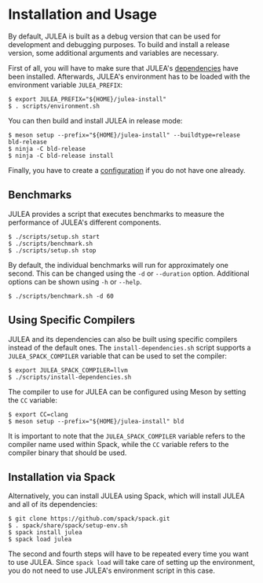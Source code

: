 # Installation and Usage

By default, JULEA is built as a debug version that can be used for development and debugging purposes.
To build and install a release version, some additional arguments and variables are necessary.

First of all, you will have to make sure that JULEA's [dependencies](dependencies.md) have been installed.
Afterwards, JULEA's environment has to be loaded with the environment variable `JULEA_PREFIX`:

```console
$ export JULEA_PREFIX="${HOME}/julea-install"
$ . scripts/environment.sh
```

You can then build and install JULEA in release mode:

```console
$ meson setup --prefix="${HOME}/julea-install" --buildtype=release bld-release
$ ninja -C bld-release
$ ninja -C bld-release install
```

Finally, you have to create a [configuration](configuration.md) if you do not have one already.

## Benchmarks

JULEA provides a script that executes benchmarks to measure the performance of JULEA's different components.

```console
$ ./scripts/setup.sh start
$ ./scripts/benchmark.sh
$ ./scripts/setup.sh stop
```

By default, the individual benchmarks will run for approximately one second.
This can be changed using the `-d` or `--duration` option.
Additional options can be shown using `-h` or `--help`.

```console
$ ./scripts/benchmark.sh -d 60
```

## Using Specific Compilers

JULEA and its dependencies can also be built using specific compilers instead of the default ones.
The `install-dependencies.sh` script supports a `JULEA_SPACK_COMPILER` variable that can be used to set the compiler:

```console
$ export JULEA_SPACK_COMPILER=llvm
$ ./scripts/install-dependencies.sh
```

The compiler to use for JULEA can be configured using Meson by setting the `CC` variable:

```console
$ export CC=clang
$ meson setup --prefix="${HOME}/julea-install" bld
```

It is important to note that the `JULEA_SPACK_COMPILER` variable refers to the compiler name used within Spack, while the `CC` variable refers to the compiler binary that should be used.

## Installation via Spack

Alternatively, you can install JULEA using Spack, which will install JULEA and all of its dependencies:

```console
$ git clone https://github.com/spack/spack.git
$ . spack/share/spack/setup-env.sh
$ spack install julea
$ spack load julea
```

The second and fourth steps will have to be repeated every time you want to use JULEA.
Since `spack load` will take care of setting up the environment, you do not need to use JULEA's environment script in this case.
